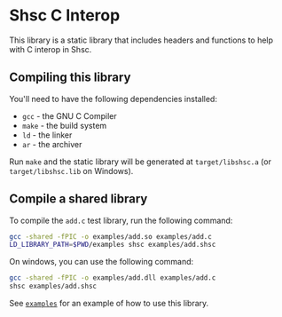 # Shsc C Interop
This library is a static library that includes headers and functions to help with C interop in Shsc.

## Compiling this library

You'll need to have the following dependencies installed:
- `gcc` - the GNU C Compiler
- `make` - the build system
- `ld` - the linker
- `ar` - the archiver

Run `make` and the static library will be generated at `target/libshsc.a` (or `target/libshsc.lib` on Windows).

## Compile a shared library

To compile the `add.c` test library, run the following command:
```sh
gcc -shared -fPIC -o examples/add.so examples/add.c
LD_LIBRARY_PATH=$PWD/examples shsc examples/add.shsc
```

On windows, you can use the following command:
```sh
gcc -shared -fPIC -o examples/add.dll examples/add.c
shsc examples/add.shsc
```

See [`examples`](examples/) for an example of how to use this library.
